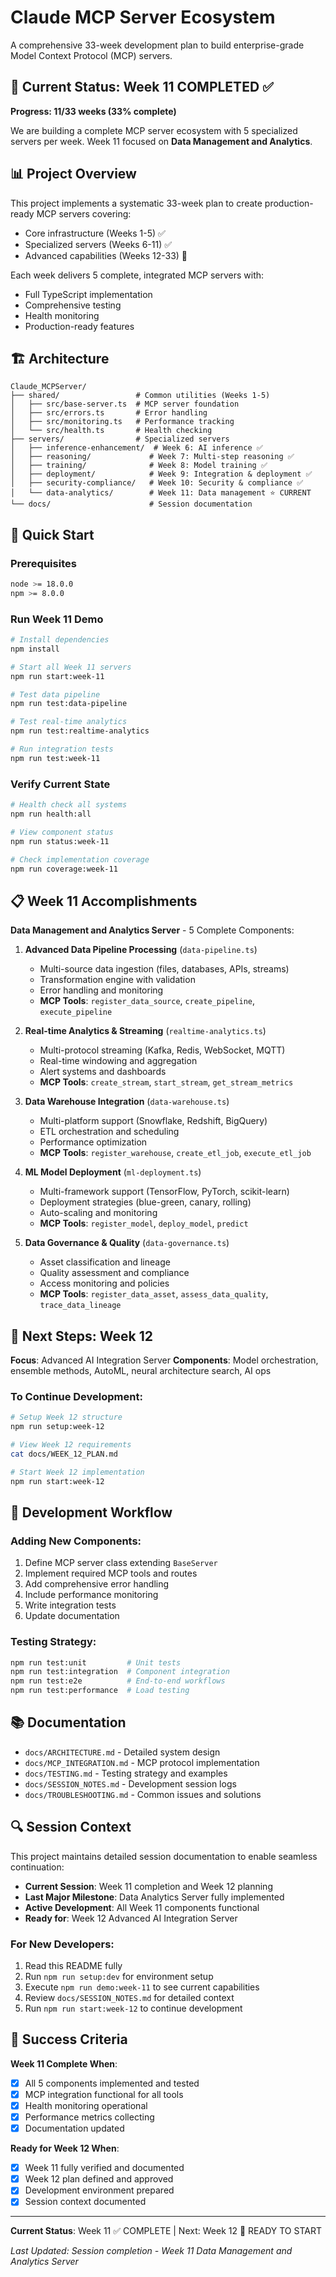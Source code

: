 # Claude MCP Server Ecosystem

A comprehensive 33-week development plan to build enterprise-grade Model Context Protocol (MCP) servers.

## 🎯 Current Status: Week 11 COMPLETED ✅

**Progress: 11/33 weeks (33% complete)**

We are building a complete MCP server ecosystem with 5 specialized servers per week. Week 11 focused on **Data Management and Analytics**.

## 📊 Project Overview

This project implements a systematic 33-week plan to create production-ready MCP servers covering:
- Core infrastructure (Weeks 1-5) ✅
- Specialized servers (Weeks 6-11) ✅ 
- Advanced capabilities (Weeks 12-33) 🚧

Each week delivers 5 complete, integrated MCP servers with:
- Full TypeScript implementation
- Comprehensive testing
- Health monitoring
- Production-ready features

## 🏗️ Architecture

```
Claude_MCPServer/
├── shared/                 # Common utilities (Weeks 1-5)
│   ├── src/base-server.ts  # MCP server foundation
│   ├── src/errors.ts       # Error handling
│   ├── src/monitoring.ts   # Performance tracking
│   └── src/health.ts       # Health checking
├── servers/                # Specialized servers
│   ├── inference-enhancement/  # Week 6: AI inference ✅
│   ├── reasoning/             # Week 7: Multi-step reasoning ✅
│   ├── training/              # Week 8: Model training ✅
│   ├── deployment/            # Week 9: Integration & deployment ✅
│   ├── security-compliance/   # Week 10: Security & compliance ✅
│   └── data-analytics/        # Week 11: Data management ⭐ CURRENT
└── docs/                      # Session documentation
```

## 🚀 Quick Start

### Prerequisites
```bash
node >= 18.0.0
npm >= 8.0.0
```

### Run Week 11 Demo
```bash
# Install dependencies
npm install

# Start all Week 11 servers
npm run start:week-11

# Test data pipeline
npm run test:data-pipeline

# Test real-time analytics
npm run test:realtime-analytics

# Run integration tests
npm run test:week-11
```

### Verify Current State
```bash
# Health check all systems
npm run health:all

# View component status
npm run status:week-11

# Check implementation coverage
npm run coverage:week-11
```

## 📋 Week 11 Accomplishments

**Data Management and Analytics Server** - 5 Complete Components:

1. **Advanced Data Pipeline Processing** (`data-pipeline.ts`)
   - Multi-source data ingestion (files, databases, APIs, streams)
   - Transformation engine with validation
   - Error handling and monitoring
   - **MCP Tools**: `register_data_source`, `create_pipeline`, `execute_pipeline`

2. **Real-time Analytics & Streaming** (`realtime-analytics.ts`) 
   - Multi-protocol streaming (Kafka, Redis, WebSocket, MQTT)
   - Real-time windowing and aggregation
   - Alert systems and dashboards
   - **MCP Tools**: `create_stream`, `start_stream`, `get_stream_metrics`

3. **Data Warehouse Integration** (`data-warehouse.ts`)
   - Multi-platform support (Snowflake, Redshift, BigQuery)
   - ETL orchestration and scheduling
   - Performance optimization
   - **MCP Tools**: `register_warehouse`, `create_etl_job`, `execute_etl_job`

4. **ML Model Deployment** (`ml-deployment.ts`)
   - Multi-framework support (TensorFlow, PyTorch, scikit-learn)
   - Deployment strategies (blue-green, canary, rolling)
   - Auto-scaling and monitoring
   - **MCP Tools**: `register_model`, `deploy_model`, `predict`

5. **Data Governance & Quality** (`data-governance.ts`)
   - Asset classification and lineage
   - Quality assessment and compliance
   - Access monitoring and policies
   - **MCP Tools**: `register_data_asset`, `assess_data_quality`, `trace_data_lineage`

## 🎯 Next Steps: Week 12

**Focus**: Advanced AI Integration Server
**Components**: Model orchestration, ensemble methods, AutoML, neural architecture search, AI ops

### To Continue Development:
```bash
# Setup Week 12 structure
npm run setup:week-12

# View Week 12 requirements
cat docs/WEEK_12_PLAN.md

# Start Week 12 implementation
npm run start:week-12
```

## 📝 Development Workflow

### Adding New Components:
1. Define MCP server class extending `BaseServer`
2. Implement required MCP tools and routes
3. Add comprehensive error handling
4. Include performance monitoring
5. Write integration tests
6. Update documentation

### Testing Strategy:
```bash
npm run test:unit         # Unit tests
npm run test:integration  # Component integration
npm run test:e2e          # End-to-end workflows
npm run test:performance  # Load testing
```

## 📚 Documentation

- `docs/ARCHITECTURE.md` - Detailed system design
- `docs/MCP_INTEGRATION.md` - MCP protocol implementation
- `docs/TESTING.md` - Testing strategy and examples
- `docs/SESSION_NOTES.md` - Development session logs
- `docs/TROUBLESHOOTING.md` - Common issues and solutions

## 🔍 Session Context

This project maintains detailed session documentation to enable seamless continuation:

- **Current Session**: Week 11 completion and Week 12 planning
- **Last Major Milestone**: Data Analytics Server fully implemented
- **Active Development**: All Week 11 components functional
- **Ready for**: Week 12 Advanced AI Integration Server

### For New Developers:
1. Read this README fully
2. Run `npm run setup:dev` for environment setup
3. Execute `npm run demo:week-11` to see current capabilities
4. Review `docs/SESSION_NOTES.md` for detailed context
5. Run `npm run start:week-12` to continue development

## 🏁 Success Criteria

**Week 11 Complete When**:
- [x] All 5 components implemented and tested
- [x] MCP integration functional for all tools
- [x] Health monitoring operational
- [x] Performance metrics collecting
- [x] Documentation updated

**Ready for Week 12 When**:
- [x] Week 11 fully verified and documented
- [x] Week 12 plan defined and approved
- [x] Development environment prepared
- [x] Session context documented

---

**Current Status**: Week 11 ✅ COMPLETE | Next: Week 12 🚧 READY TO START

*Last Updated: Session completion - Week 11 Data Management and Analytics Server*